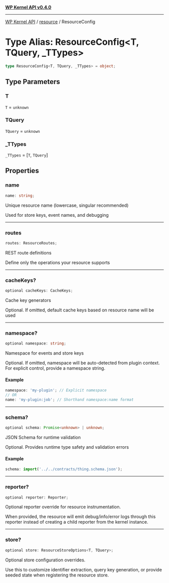 [**WP Kernel API v0.4.0**](../../README.md)

---

[WP Kernel API](../../README.md) / [resource](../README.md) / ResourceConfig

# Type Alias: ResourceConfig\<T, TQuery, \_TTypes\>

```ts
type ResourceConfig<T, TQuery, _TTypes> = object;
```

## Type Parameters

### T

`T` = `unknown`

### TQuery

`TQuery` = `unknown`

### \_TTypes

`_TTypes` = \[`T`, `TQuery`\]

## Properties

### name

```ts
name: string;
```

Unique resource name (lowercase, singular recommended)

Used for store keys, event names, and debugging

---

### routes

```ts
routes: ResourceRoutes;
```

REST route definitions

Define only the operations your resource supports

---

### cacheKeys?

```ts
optional cacheKeys: CacheKeys;
```

Cache key generators

Optional. If omitted, default cache keys based on resource name will be used

---

### namespace?

```ts
optional namespace: string;
```

Namespace for events and store keys

Optional. If omitted, namespace will be auto-detected from plugin context.
For explicit control, provide a namespace string.

#### Example

```ts
namespace: 'my-plugin'; // Explicit namespace
// OR
name: 'my-plugin:job'; // Shorthand namespace:name format
```

---

### schema?

```ts
optional schema: Promise<unknown> | unknown;
```

JSON Schema for runtime validation

Optional. Provides runtime type safety and validation errors

#### Example

```ts
schema: import('../../contracts/thing.schema.json');
```

---

### reporter?

```ts
optional reporter: Reporter;
```

Optional reporter override for resource instrumentation.

When provided, the resource will emit debug/info/error logs through this
reporter instead of creating a child reporter from the kernel instance.

---

### store?

```ts
optional store: ResourceStoreOptions<T, TQuery>;
```

Optional store configuration overrides.

Use this to customize identifier extraction, query key generation, or
provide seeded state when registering the resource store.
